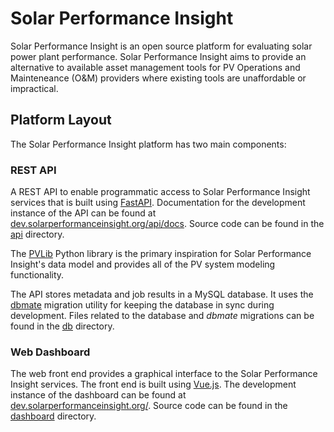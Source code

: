 # Solar Performance Insight

Solar Performance Insight is an open source platform for evaluating solar power
plant performance. Solar Performance Insight aims to provide an alternative
to available asset management tools for PV Operations and Mainteneance (O&M)
providers where existing tools are unaffordable or impractical.

## Platform Layout

The Solar Performance Insight platform has two main components:

### REST API

  A REST API to enable programmatic access to Solar Performance Insight
  services that is built using [FastAPI](https://fastapi.tiangolo.com/).
  Documentation for the development instance of the API can be found at
  [dev.solarperformanceinsight.org/api/docs](https://dev.solarperformanceinsight.org/api/docs).
  Source code can be found in the [api](tree/main/api) directory.

  The [PVLib](https://pvlib-python.readthedocs.io/) Python library is the
  primary inspiration for Solar Performance Insight's data model and provides
  all of the PV system modeling functionality.

  The API stores metadata and job results in a MySQL database. It uses the [dbmate](https://github.com/amacneil/dbmate)
  migration utility for keeping the database in sync during development.
  Files related to the database and *dbmate* migrations can be found in the
  [db](tree/main/db) directory.

### Web Dashboard

  The web front end provides a graphical interface to the Solar Performance
  Insight services. The front end is built using [Vue.js](https://vuejs.org/). The development
  instance of the dashboard can be found at [dev.solarperformanceinsight.org/](https://dev.solarperformanceinsight.org/).
  Source code can be found in the [dashboard](tree/main/dashboard) directory.
